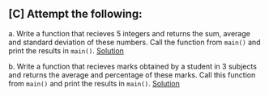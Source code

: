 ## [C] Attempt the following:

a. Write a function that recieves 5 integers and returns the sum, average and standard deviation of these numbers. Call the function from `main()` and print the results in `main()`. [Solution](./a.c)

b. Write a function that recieves marks obtained by a student in 3 subjects and returns the average and percentage of these marks. Call this function from `main()` and print the results in `main()`. [Solution](./b.c)
